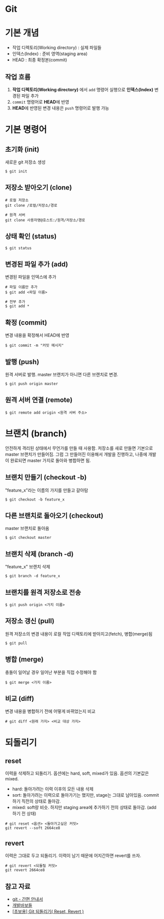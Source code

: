 Git
===

# 기본 개념
* 작업 디렉토리(Working directory) : 실제 파일들
* 인덱스(Index) : 준비 영역(staging area)
* HEAD : 최종 확정본(commit)

##  작업 흐름
1. **작업 디렉토리(Working directory)** 에서 `add` 명령어 실행으로 **인덱스(Index)** 변경된 파일 추가
2. `commit` 명령어로 **HEAD**에 반영
3. **HEAD**에 반영된 변경 내용은 `push` 명령어로 발행 가능

# 기본 명령어
## 초기화 (init)
새로운 git 저장소 생성
```
$ git init
```

## 저장소 받아오기 (clone)
```
# 로컬 저장소
git clone /로컬/저장소/경로

# 원격 서버
git clone 사용자명@호스트:/원격/저장소/경로
```

## 상태 확인 (status)
```
$ git status
```

## 변경된 파일 추가 (add)
변경된 파일을 인덱스에 추가
```
# 파일 이름만 추가
$ git add <파일 이름>

# 전부 추가
$ git add *
```

## 확정 (commit)
변경 내용을 확정해서 HEAD에 반영
```
$ git commit -m "커밋 메시지"
```

## 발행 (push)
원격 서버로 발행. master 브랜치가 아니면 다른 브랜치로 변경.
```
$ git push origin master
```

## 원격 서버 연결 (remote)
```
$ git remote add origin <원격 서버 주소>
```

# 브랜치 (branch)
안전하게 격리된 상태에서 무언가를 만들 때 사용함. 저장소를 새로 만들면 기본으로 master 브랜치가 만들어짐. 그럼 그 만들어진 이용해서 개발을 진행하고, 나중에 개발이 완료되면 master 가지로 돌아와 병합하면 됨.

## 브랜치 만들기 (checkout -b)
"feature_x"라는 이름의 가지를 만들고 갈아탐
```
$ git checkout -b feature_x
```

## 다른 브랜치로 돌아오기 (checkout)
master 브랜치로 돌아옴
```
$ git checkout master
```

## 브랜치 삭제 (branch -d)
"feature_x" 브랜치 삭제
```
$ git branch -d feature_x
```

## 브랜치를 원격 저장소로 전송
```
$ git push origin <가지 이름>
```

## 저장소 갱신 (pull)
원격 저장소의 변경 내용이 로컬 작업 디렉토리에 받아지고(fetch), 병합(merge)됨
```
$ git pull
```

## 병합 (merge)
충돌이 일어날 경우 일어난 부분을 직접 수정해야 함
```
$ git merge <가지 이름>
```

## 비교 (diff)
변경 내용을 병합하기 전에 어떻게 바뀌었는지 비교
```
# git diff <원래 가지> <비교 대상 가지>
```

# 되돌리기
## reset
이력을 삭제하고 되돌리기. 옵션에는 hard, soft, mixed가 있음. 옵션의 기본값은 mixed.

* hard: 돌아가려는 이력 이후의 모든 내용 삭제
* sort: 돌아가려는 이력으로 돌아가기는 했지만, stage는 그대로 남아있음. commit 하기 직전의 상태로 돌아감.
* mixed: soft랑 비슷. 하지만 staging area에 추가하기 전의 상태로 돌아감. (add 하기 전 상태)
```
# git reset <옵션> <돌아가고싶은 커밋>
git revert --soft 2664ce8
```

## revert
이력은 그대로 두고 되돌리기. 이력이 남기 때문에 어지간하면 revert를 쓰자.
```
# git revert <되돌릴 커밋> 
git revert 2664ce8
```


## 참고 자료

* [git - 간편 안내서](https://rogerdudler.github.io/git-guide/index.ko.html)
* [개발바보들](http://www.devpools.kr/2017/01/31/%EA%B0%9C%EB%B0%9C%EB%B0%94%EB%B3%B4%EB%93%A4-1%ED%99%94-git-back-to-the-future/)
* [[초보용] Git 되돌리기( Reset, Revert )](https://medium.com/nonamedeveloper/%EC%B4%88%EB%B3%B4%EC%9A%A9-git-%EB%90%98%EB%8F%8C%EB%A6%AC%EA%B8%B0-reset-revert-d572b4cb0bd5)